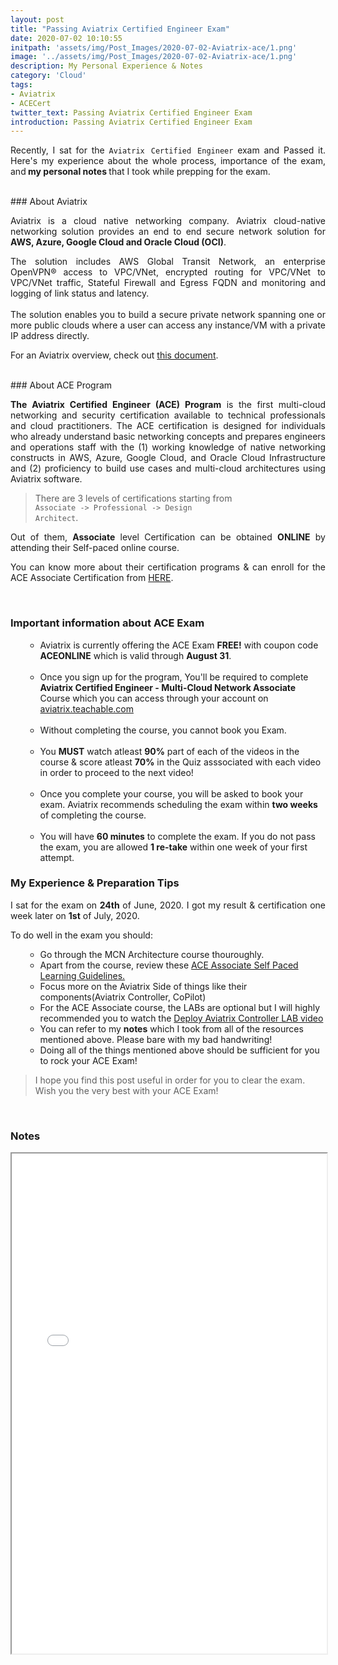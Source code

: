```yaml
---
layout: post
title: "Passing Aviatrix Certified Engineer Exam"
date: 2020-07-02 10:10:55
initpath: 'assets/img/Post_Images/2020-07-02-Aviatrix-ace/1.png'
image: '../assets/img/Post_Images/2020-07-02-Aviatrix-ace/1.png'
description: My Personal Experience & Notes
category: 'Cloud'
tags:
- Aviatrix
- ACECert
twitter_text: Passing Aviatrix Certified Engineer Exam
introduction: Passing Aviatrix Certified Engineer Exam
---
```

<p align="justify">Recently, I sat for the <code>Aviatrix Certified Engineer</code> exam and Passed it. Here's my experience about the whole process, importance of the exam, and<b> my personal notes </b> that I took while prepping for the exam.</p>


<br>
### About Aviatrix

<p align="justify"> Aviatrix is a cloud native networking company. Aviatrix cloud-native networking solution provides an end to end secure network solution for <b>AWS, Azure, Google Cloud and Oracle Cloud (OCI)</b>.
</p>

<p align="justify">The solution includes AWS Global Transit Network, an enterprise OpenVPN® access to VPC/VNet, encrypted routing for VPC/VNet to VPC/VNet traffic, Stateful Firewall and Egress FQDN and monitoring and logging of link status and latency. <br><br>The solution enables you to build a secure private network spanning one or more public clouds where a user can access any instance/VM with a private IP address directly.
</p>

<p align="justify">For an Aviatrix overview, check out <a href="https://docs.aviatrix.com/StartUpGuides/aviatrix_overview.html">this document</a>.</p>

<br>
### About ACE Program

<p align="justify"><b>The Aviatrix Certified Engineer (ACE) Program</b> is the first multi-cloud networking and security certification available to technical professionals and cloud practitioners. The ACE certification is designed for individuals who already understand basic networking concepts and prepares engineers and operations staff with the (1) working knowledge of native networking constructs in AWS, Azure, Google Cloud, and Oracle Cloud Infrastructure and (2) proficiency to build use cases and multi-cloud architectures using Aviatrix software.
</p>

> There are 3 levels of certifications starting from <br><code>Associate -> Professional -> Design Architect</code>.

<p align="justify">Out of them, <b>Associate</b> level Certification can be obtained <b>ONLINE</b> by attending their Self-paced online course. </p>

<p align="justify">You can know more about their certification programs & can enroll for the ACE Associate Certification from <a href="https://community.aviatrix.com/t/y4hh4ml/ace-associate-self-paced-learning-guidelines">HERE</a>.
</p>

<br>

### Important information about ACE Exam

<ul><ul>

<li>Aviatrix is currently offering the ACE Exam <b>FREE!</b> with coupon code <b>ACEONLINE</b> which is valid through <b>August 31</b>.</li>
<br>
<li>Once you sign up for the program, You'll be required to complete <b>Aviatrix Certified Engineer - Multi-Cloud Network Associate</b> Course which you can access through your account on <a href="https://aviatrix.teachable.com/">aviatrix.teachable.com </a></li>
<br>
<li>Without completing the course, you cannot book you Exam. </li>
<br>
<li>You <b>MUST</b> watch atleast <b>90%</b> part of each of the videos in the course & score atleast <b>70%</b> in the Quiz asssociated with each video in order to proceed to the next video!</li>
<br>
<li>Once you complete your course, you will be asked to book your exam. Aviatrix recommends scheduling the exam within <b>two weeks</b> of completing the course. </li>
<br>
<li>You will have <b>60 minutes</b> to complete the exam. If you do not pass the exam, you are allowed <b>1 re-take</b> within one week of your first attempt. </li>

</ul></ul>


### My Experience & Preparation Tips

<p align="justify"> I sat for the exam on <b>24th</b> of June, 2020. I got my result & certification one week later on <b>1st</b> of July, 2020.
 </p>

To do well in the exam you should:

<ul><ul>
<li>Go through the MCN Architecture course thouroughly.</li>

<li>Apart from the course, review these <a href="https://community.aviatrix.com/t/y4hh4ml/ace-associate-self-paced-learning-guidelines">ACE Associate Self Paced Learning Guidelines.</a></li>

<li>Focus more on the Aviatrix Side of things like their components(Aviatrix Controller, CoPilot)</li>

<li>For the ACE Associate course, the LABs are optional but I will highly recommended you to watch the <a href="https://community.aviatrix.com/t/35h32sz">Deploy Aviatrix Controller LAB video</a></li>

<li>You can refer to my <b>notes</b> which I took from all of the resources mentioned above. Please bare with my bad handwriting!</li>

<li>Doing all of the things mentioned above should be sufficient for you to rock your ACE Exam!</li>
</ul></ul>


> I hope you find this post useful in order for you to clear the exam. Wish you the very best with your ACE Exam!

<br>

### Notes

<iframe src="../assets/pdf/ACENotesByAjinkya.pdf" width="100%" height="800rem"></iframe>
